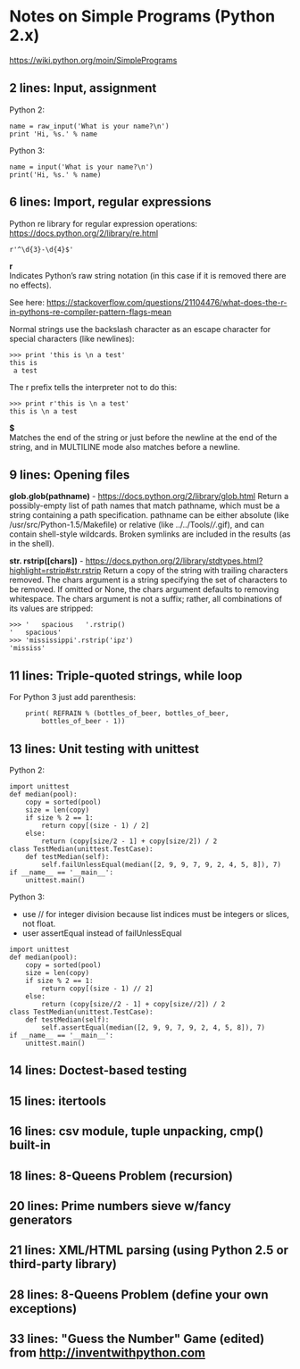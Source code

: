 
# Notes on Simple Programs (Python 2.x)
https://wiki.python.org/moin/SimplePrograms


## 2 lines: Input, assignment 

Python 2:
~~~~
name = raw_input('What is your name?\n')
print 'Hi, %s.' % name
~~~~

Python 3:
~~~~
name = input('What is your name?\n')
print('Hi, %s.' % name)
~~~~


## 6 lines: Import, regular expressions 

Python re library for regular expression operations: https://docs.python.org/2/library/re.html

~~~~
r'^\d{3}-\d{4}$'
~~~~

**r**  
Indicates Python’s raw string notation (in this case if it is removed there are no effects).

See here: https://stackoverflow.com/questions/21104476/what-does-the-r-in-pythons-re-compiler-pattern-flags-mean

Normal strings use the backslash character as an escape character for special characters (like newlines):
~~~~
>>> print 'this is \n a test'
this is 
 a test
~~~~

The r prefix tells the interpreter not to do this:
~~~~
>>> print r'this is \n a test'
this is \n a test
~~~~

**$**  
Matches the end of the string or just before the newline at the end of the string, and in MULTILINE mode also matches before a newline.


## 9 lines: Opening files 

**glob.glob(pathname)** - https://docs.python.org/2/library/glob.html
Return a possibly-empty list of path names that match pathname, which must be a string containing a path specification. pathname can be either absolute (like /usr/src/Python-1.5/Makefile) or relative (like ../../Tools/*/*.gif), and can contain shell-style wildcards. Broken symlinks are included in the results (as in the shell).

**str. rstrip([chars])** - https://docs.python.org/2/library/stdtypes.html?highlight=rstrip#str.rstrip
Return a copy of the string with trailing characters removed. The chars argument is a string specifying the set of characters to be removed. If omitted or None, the chars argument defaults to removing whitespace. The chars argument is not a suffix; rather, all combinations of its values are stripped:

~~~~
>>> '   spacious   '.rstrip()
'   spacious'
>>> 'mississippi'.rstrip('ipz')
'mississ'
~~~~


## 11 lines: Triple-quoted strings, while loop 

For Python 3 just add parenthesis:
~~~~
    print( REFRAIN % (bottles_of_beer, bottles_of_beer,
        bottles_of_beer - 1))
~~~~


## 13 lines: Unit testing with unittest 


Python 2:
~~~~
import unittest
def median(pool):
    copy = sorted(pool)
    size = len(copy)
    if size % 2 == 1:
        return copy[(size - 1) / 2]
    else:
        return (copy[size/2 - 1] + copy[size/2]) / 2
class TestMedian(unittest.TestCase):
    def testMedian(self):
        self.failUnlessEqual(median([2, 9, 9, 7, 9, 2, 4, 5, 8]), 7)
if __name__ == '__main__':
    unittest.main()
~~~~

Python 3:
- use // for integer division because list indices must be integers or slices, not float.
- user assertEqual instead of failUnlessEqual
~~~~
import unittest
def median(pool):
    copy = sorted(pool)
    size = len(copy)
    if size % 2 == 1:
        return copy[(size - 1) // 2]
    else:
        return (copy[size//2 - 1] + copy[size//2]) / 2
class TestMedian(unittest.TestCase):
    def testMedian(self):
        self.assertEqual(median([2, 9, 9, 7, 9, 2, 4, 5, 8]), 7)
if __name__ == '__main__':
    unittest.main()
~~~~


## 14 lines: Doctest-based testing 



## 15 lines: itertools 



## 16 lines: csv module, tuple unpacking, cmp() built-in 



## 18 lines: 8-Queens Problem (recursion) 



## 20 lines: Prime numbers sieve w/fancy generators 



## 21 lines: XML/HTML parsing (using Python 2.5 or third-party library) 



## 28 lines: 8-Queens Problem (define your own exceptions) 



## 33 lines: "Guess the Number" Game (edited) from http://inventwithpython.com 



